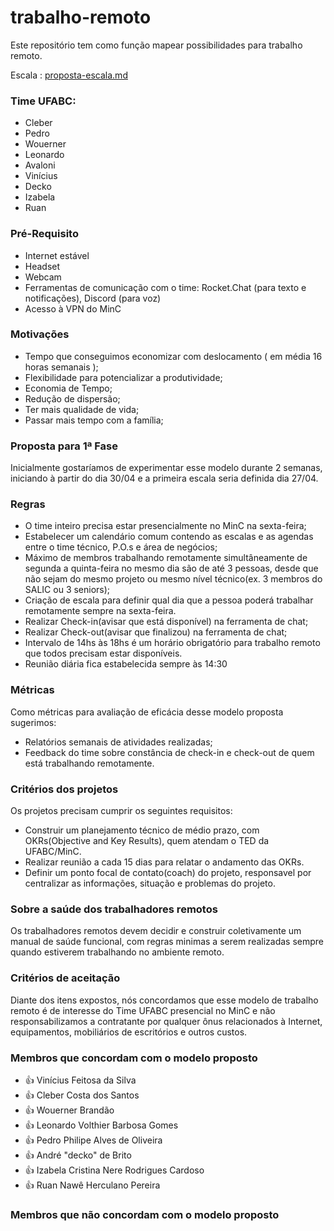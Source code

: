 # trabalho-remoto

Este repositório tem como função mapear possibilidades para trabalho remoto.

Escala : [proposta-escala.md](proposta-escala.md)

### Time UFABC:
- Cleber
- Pedro
- Wouerner
- Leonardo
- Avaloni
- Vinícius
- Decko
- Izabela
- Ruan

### Pré-Requisito
- Internet estável
- Headset
- Webcam
- Ferramentas de comunicação com o time: Rocket.Chat (para texto e notificações), Discord (para voz)
- Acesso à VPN do MinC

### Motivações
- Tempo que conseguimos economizar com deslocamento ( em média 16 horas semanais );
- Flexibilidade para potencializar a produtividade;
- Economia de Tempo;
- Redução de dispersão;
- Ter mais qualidade de vida;
- Passar mais tempo com a família;

### Proposta para 1ª Fase

Inicialmente gostaríamos de experimentar esse modelo durante 2 semanas, iniciando à partir do dia 30/04 e a primeira escala seria definida dia 27/04.

### Regras
- O time inteiro precisa estar presencialmente no MinC na sexta-feira;
- Estabelecer um calendário comum contendo as escalas e as agendas entre o time técnico, P.O.s e área de negócios;
- Máximo de membros trabalhando remotamente simultâneamente de segunda a quinta-feira no mesmo dia são de até 3 pessoas, desde que não sejam do mesmo projeto ou mesmo nível técnico(ex. 3 membros do SALIC ou 3 seniors);
- Criação de escala para definir qual dia que a pessoa poderá trabalhar remotamente sempre na sexta-feira.
- Realizar Check-in(avisar que está disponível) na ferramenta de chat;
- Realizar Check-out(avisar que finalizou) na ferramenta de chat;
- Intervalo de 14hs às 18hs é um horário obrigatório para trabalho remoto que todos precisam estar disponíveis.
- Reunião diária fica estabelecida sempre às 14:30
	
### Métricas
Como métricas para avaliação de eficácia desse modelo proposta sugerimos:
- Relatórios semanais de atividades realizadas;
- Feedback do time sobre constância de check-in e check-out de quem está trabalhando remotamente.

### Critérios dos projetos
Os projetos precisam cumprir os seguintes requisitos:
 - Construir um planejamento técnico de médio prazo, com OKRs(Objective and Key Results), quem atendam o TED da UFABC/MinC.
 - Realizar reunião a cada 15 dias para relatar o andamento das OKRs.
 - Definir um ponto focal de contato(coach) do projeto, responsavel por centralizar as informações, situação e problemas do projeto.

### Sobre a saúde dos trabalhadores remotos
Os trabalhadores remotos devem decidir e construir coletivamente um manual de saúde funcional, com regras minimas a serem realizadas sempre quando estiverem trabalhando no ambiente remoto.

### Critérios de aceitação
Diante dos itens expostos, nós concordamos que esse modelo de trabalho remoto é de interesse do Time UFABC presencial no MinC e não responsabilizamos a contratante por qualquer ônus relacionados à Internet, equipamentos, mobiliários de escritórios e outros custos.

### Membros que concordam com o modelo proposto

- :+1: Vinícius Feitosa da Silva
- :+1: Cleber Costa dos Santos
- :+1: Wouerner Brandão
- :+1: Leonardo Volthier Barbosa Gomes
- :+1: Pedro Philipe Alves de Oliveira
- :+1: André "decko" de Brito
- :+1: Izabela Cristina Nere Rodrigues Cardoso
- :+1: Ruan Nawê Herculano Pereira

### Membros que não concordam com o modelo proposto
